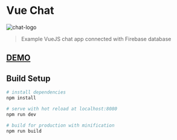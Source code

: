 # Vue Chat

![chat-logo](https://user-images.githubusercontent.com/6087113/48301154-5c309200-e4e9-11e8-8a42-33ab51d7ec77.png)

> Example VueJS chat app connected with Firebase database

## [DEMO](https://vue-fire-chat-ddf55.firebaseapp.com)


## Build Setup

``` bash
# install dependencies
npm install

# serve with hot reload at localhost:8080
npm run dev

# build for production with minification
npm run build

```
